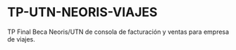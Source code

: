 # TP-UTN-NEORIS-VIAJES
TP Final Beca Neoris/UTN de consola de facturación y ventas para empresa de viajes.
